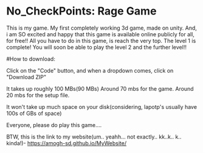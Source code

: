 # No_CheckPoints: Rage Game

This is my game. My first completely working 3d game, made on unity.
And, i am SO excited and happy that this game is available online publicly for all, for free!!
All you have to do in this game, is reach the very top. The level 1 is complete! You will soon be able to play the level 2 and the further level!!

#How to download:

Click on the "Code" button, and when a dropdown comes, click on "Download ZIP"





It takes up roughly 100 MBs(90 MBs)
Around 70 mbs for the game. Around 20 mbs for the setup file.

It won't take up much space on your disk(considering, lapotp's usually have 100s of GBs of space)

Everyone, please do play this game....


BTW, this is the link to my website(um.. yeahh... not exactly.. kk..k.. k.. kinda!)- https://amogh-sd.github.io/MyWebsite/
